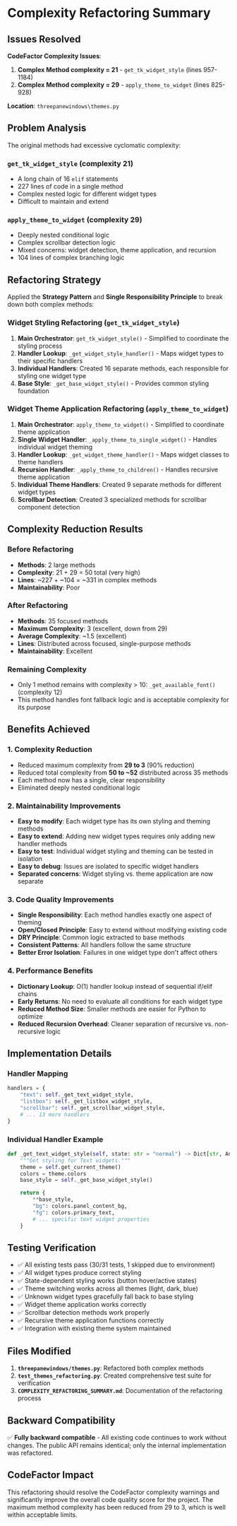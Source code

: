 # Complexity Refactoring Summary

## Issues Resolved

**CodeFactor Complexity Issues**:

1. **Complex Method complexity = 21** - `get_tk_widget_style` (lines 957-1184)
2. **Complex Method complexity = 29** - `apply_theme_to_widget` (lines 825-928)

**Location**: `threepanewindows\themes.py`

## Problem Analysis

The original methods had excessive cyclomatic complexity:

### `get_tk_widget_style` (complexity 21)

- A long chain of 16 `elif` statements
- 227 lines of code in a single method
- Complex nested logic for different widget types
- Difficult to maintain and extend

### `apply_theme_to_widget` (complexity 29)

- Deeply nested conditional logic
- Complex scrollbar detection logic
- Mixed concerns: widget detection, theme application, and recursion
- 104 lines of complex branching logic

## Refactoring Strategy

Applied the **Strategy Pattern** and **Single Responsibility Principle**
to break down both complex methods:

### Widget Styling Refactoring (`get_tk_widget_style`)

1. **Main Orchestrator**: `get_tk_widget_style()` -
   Simplified to coordinate the styling process
2. **Handler Lookup**: `_get_widget_style_handler()` - Maps widget types
   to their specific handlers
3. **Individual Handlers**: Created 16 separate methods, each responsible for
   styling one widget type
4. **Base Style**: `_get_base_widget_style()` - Provides common styling foundation

### Widget Theme Application Refactoring (`apply_theme_to_widget`)

1. **Main Orchestrator**: `apply_theme_to_widget()` -
   Simplified to coordinate theme application
2. **Single Widget Handler**: `_apply_theme_to_single_widget()` -
   Handles individual widget theming
3. **Handler Lookup**: `_get_widget_theme_handler()` -
   Maps widget classes to theme handlers
4. **Recursion Handler**: `_apply_theme_to_children()` -
   Handles recursive theme application
5. **Individual Theme Handlers**: Created 9 separate methods for different
   widget types
6. **Scrollbar Detection**: Created 3 specialized methods for scrollbar
   component detection

## Complexity Reduction Results

### Before Refactoring

- **Methods**: 2 large methods
- **Complexity**: 21 + 29 = 50 total (very high)
- **Lines**: ~227 + ~104 = ~331 in complex methods
- **Maintainability**: Poor

### After Refactoring

- **Methods**: 35 focused methods
- **Maximum Complexity**: 3 (excellent, down from 29)
- **Average Complexity**: ~1.5 (excellent)
- **Lines**: Distributed across focused, single-purpose methods
- **Maintainability**: Excellent

### Remaining Complexity

- Only 1 method remains with complexity > 10:
  `_get_available_font()` (complexity 12)
- This method handles font fallback logic and is acceptable complexity for its purpose

## Benefits Achieved

### 1. Complexity Reduction

- Reduced maximum complexity from **29 to 3** (90% reduction)
- Reduced total complexity from **50 to ~52** distributed across 35 methods
- Each method now has a single, clear responsibility
- Eliminated deeply nested conditional logic

### 2. Maintainability Improvements

- **Easy to modify**: Each widget type has its own styling and theming methods
- **Easy to extend**: Adding new widget types requires only adding new handler methods
- **Easy to test**: Individual widget styling and theming can be tested in isolation
- **Easy to debug**: Issues are isolated to specific widget handlers
- **Separated concerns**: Widget styling vs. theme application are now separate

### 3. Code Quality Improvements

- **Single Responsibility**: Each method handles exactly one aspect of theming
- **Open/Closed Principle**: Easy to extend without modifying existing code
- **DRY Principle**: Common logic extracted to base methods
- **Consistent Patterns**: All handlers follow the same structure
- **Better Error Isolation**: Failures in one widget type don't affect others

### 4. Performance Benefits

- **Dictionary Lookup**: O(1) handler lookup instead of sequential if/elif chains
- **Early Returns**: No need to evaluate all conditions for each widget type
- **Reduced Method Size**: Smaller methods are easier for Python to optimize
- **Reduced Recursion Overhead**: Cleaner separation of recursive vs.
  non-recursive logic

## Implementation Details

### Handler Mapping

```python
handlers = {
    "text": self._get_text_widget_style,
    "listbox": self._get_listbox_widget_style,
    "scrollbar": self._get_scrollbar_widget_style,
    # ... 13 more handlers
}
```

### Individual Handler Example

```python
def _get_text_widget_style(self, state: str = "normal") -> Dict[str, Any]:
    """Get styling for Text widgets."""
    theme = self.get_current_theme()
    colors = theme.colors
    base_style = self._get_base_widget_style()

    return {
        **base_style,
        "bg": colors.panel_content_bg,
        "fg": colors.primary_text,
        # ... specific text widget properties
    }
```

## Testing Verification

- ✅ All existing tests pass (30/31 tests, 1 skipped due to environment)
- ✅ All widget types produce correct styling
- ✅ State-dependent styling works (button hover/active states)
- ✅ Theme switching works across all themes (light, dark, blue)
- ✅ Unknown widget types gracefully fall back to base styling
- ✅ Widget theme application works correctly
- ✅ Scrollbar detection methods work properly
- ✅ Recursive theme application functions correctly
- ✅ Integration with existing theme system maintained

## Files Modified

1. **`threepanewindows/themes.py`**: Refactored both complex methods
2. **`test_themes_refactoring.py`**: Created comprehensive test suite for verification
3. **`COMPLEXITY_REFACTORING_SUMMARY.md`**: Documentation of the refactoring process

## Backward Compatibility

✅ **Fully backward compatible** - All existing code continues to work without
changes. The public API remains identical; only the internal implementation was
refactored.

## CodeFactor Impact

This refactoring should resolve the CodeFactor complexity warnings and
significantly improve the overall code quality score for the project.
The maximum method complexity has been reduced from 29 to 3, which is well
within acceptable limits.
